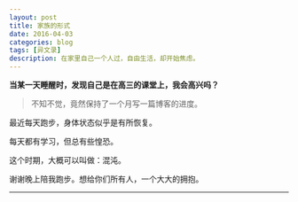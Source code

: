 ```yaml
---
layout: post
title: 家族的形式
date: 2016-04-03
categories: blog
tags: [异文录]
description: 在家里自己一个人过，自由生活，却开始焦虑。
---
```


**当某一天睡醒时，发现自己是在高三的课堂上，我会高兴吗？**

>不知不觉，竟然保持了一个月写一篇博客的进度。

最近每天跑步，身体状态似乎是有所恢复。

每天都有学习，但总有些惶恐。

这个时期，大概可以叫做：混沌。

谢谢晚上陪我跑步。想给你们所有人，一个大大的拥抱。

----



